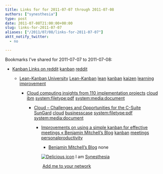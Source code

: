 ```yaml
---
title: Links for for 2011-07-07 through 2011-07-08
authors: ["synesthesia"]
type: post
date: 2011-07-08T21:00:00+00:00
slug: links-for-2011-07-07 
aliases: ["/2011/07/08/links-for-2011-07-07"]
aktt_notify_twitter:
  - no

---
```

Bookmarks I&#8217;ve shared for 2011-07-07 to 2011-07-08:

  * [Kanban Links on reddit][1] 
    [kanban][2] [reddit][3] </li> 
    
      * [Lean-Kanban University][4] 
        [Lean-Kanban][5] [lean][6] [kanban][2] [kaizen][7] [learning][8] [improvement][9] </li> 
        
          * [Cloud computing insights from 110 implementation projects][10] 
            [cloud][11] [ibm][12] [system:filetype:pdf][13] [system:media:document][14] </li> 
            
              * [Cloud &#8211; Challenges and Opportunities for the C-Suite][15] 
                [SunGard][16] [cloud][11] [businesscase][17] [system:filetype:pdf][13] [system:media:document][14] </li> 
                
                  * [Improvements on using a simple kanban for effective meetings &laquo; Benjamin Mitchell&#8217;s Blog][18] 
                    [kanban][2] [meetings][19] [personalproductivity][20] </li> 
                    
                      * [Benjamin Mitchell&#8217;s Blog][21] 
                        none</li> </ul> 
                        
                        <p class="deliciouslink">
                          <a href="https://del.icio.us/synesthesia" title="See all my bookmarks on del.icio.us"><img src="https://www.synesthesia.co.uk/images/deliciousicon.jpg" alt="Delicious icon" /></a>&nbsp;I am <a href="https://del.icio.us/synesthesia" title="See all my bookmarks on del.icio.us">Synesthesia</a>
                        </p>
                        
                        <p class="deliciouslink">
                          <a href="https://del.icio.us/network?add=synesthesia" title="Add me to your del.icio.us network"><img src="https://www.synesthesia.co.uk/images/add.gif" alt="" /></a>&nbsp;<a href="https://del.icio.us/network?add=synesthesia" title="Add me to your del.icio.us network">Add me to your network</a>
                        </p>

 [1]: https://www.reddit.com/r/kanban
 [2]: https://www.delicious.com/synesthesia/kanban
 [3]: https://www.delicious.com/synesthesia/reddit
 [4]: https://www.leankanbanuniversity.com/
 [5]: https://www.delicious.com/synesthesia/Lean-Kanban
 [6]: https://www.delicious.com/synesthesia/lean
 [7]: https://www.delicious.com/synesthesia/kaizen
 [8]: https://www.delicious.com/synesthesia/learning
 [9]: https://www.delicious.com/synesthesia/improvement
 [10]: https://public.dhe.ibm.com/common/ssi/ecm/en/ciw03074usen/CIW03074USEN.PDF
 [11]: https://www.delicious.com/synesthesia/cloud
 [12]: https://www.delicious.com/synesthesia/ibm
 [13]: https://www.delicious.com/synesthesia/system%3Afiletype%3Apdf
 [14]: https://www.delicious.com/synesthesia/system%3Amedia%3Adocument
 [15]: https://www.thecloudcircle.com/sites/default/files/SunGard_Availability_Services_CIO_Survey_Report.pdf
 [16]: https://www.delicious.com/synesthesia/SunGard
 [17]: https://www.delicious.com/synesthesia/businesscase
 [18]: https://blog.benjaminm.net/2011/07/05/improving-personal-kanban-for-effective-meetings/?utm_source=twitterfeed
 [19]: https://www.delicious.com/synesthesia/meetings
 [20]: https://www.delicious.com/synesthesia/personalproductivity
 [21]: https://blog.benjaminm.net/2011/07/05/improving-personal-kanban-for-effective-meetings